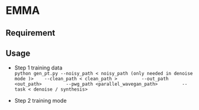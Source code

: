 # EMMA
## Requirement
## Usage

* Step 1 training data \
        ```
        python gen_pt.py --noisy_path < noisy_path (only needed in denoise mode )>   
        --clean_path < clean_path >        
        --out_path <out_path>        
        --pwg_path <parallel_wavegan_path>        
        --task < denoise / synthesis>
        ```

* Step 2 training mode
